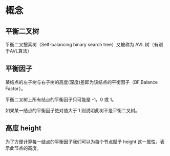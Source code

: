 # 概念

## 平衡二叉树

平衡二叉搜索树（Self-balancing binary search tree）又被称为 AVL 树（有别于AVL算法）

## 平衡因子

某结点的左子树与右子树的高度(深度)差即为该结点的平衡因子（BF,Balance Factor）。

平衡二叉树上所有结点的平衡因子只可能是 -1，0 或 1。

如果某一结点的平衡因子绝对值大于 1 则说明此树不是平衡二叉树。

## 高度 height

为了方便计算每一结点的平衡因子我们可以为每个节点赋予 height 这一属性，表示此节点的高度。